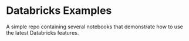 # Databricks Examples
A simple repo containing several notebooks that demonstrate how to use the latest Databricks features. 
